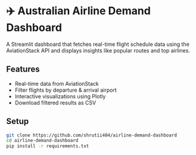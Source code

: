# ✈️ Australian Airline Demand Dashboard

A Streamlit dashboard that fetches real-time flight schedule data using the AviationStack API and displays insights like popular routes and top airlines.

## Features
- Real-time data from AviationStack
- Filter flights by departure & arrival airport
- Interactive visualizations using Plotly
- Download filtered results as CSV

## Setup
```bash
git clone https://github.com/shrutii404/airline-demand-dashboard
cd airline-demand-dashboard
pip install -r requirements.txt
